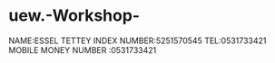 # uew.-Workshop-
NAME:ESSEL TETTEY 
INDEX NUMBER:5251570545
TEL:0531733421 
MOBILE MONEY NUMBER :0531733421 
